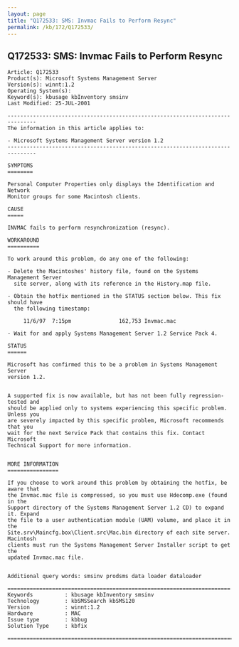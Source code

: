 ```yaml
---
layout: page
title: "Q172533: SMS: Invmac Fails to Perform Resync"
permalink: /kb/172/Q172533/
---
```


## Q172533: SMS: Invmac Fails to Perform Resync

	Article: Q172533
	Product(s): Microsoft Systems Management Server
	Version(s): winnt:1.2
	Operating System(s): 
	Keyword(s): kbusage kbInventory smsinv
	Last Modified: 25-JUL-2001
	
	-------------------------------------------------------------------------------
	The information in this article applies to:
	
	- Microsoft Systems Management Server version 1.2 
	-------------------------------------------------------------------------------
	
	SYMPTOMS
	========
	
	Personal Computer Properties only displays the Identification and Network
	Monitor groups for some Macintosh clients.
	
	CAUSE
	=====
	
	INVMAC fails to perform resynchronization (resync).
	
	WORKAROUND
	==========
	
	To work around this problem, do any one of the following:
	
	- Delete the Macintoshes' history file, found on the Systems Management Server
	  site server, along with its reference in the History.map file.
	
	- Obtain the hotfix mentioned in the STATUS section below. This fix should have
	  the following timestamp:
	
	     11/6/97  7:15pm               162,753 Invmac.mac
	
	- Wait for and apply Systems Management Server 1.2 Service Pack 4.
	
	STATUS
	======
	
	Microsoft has confirmed this to be a problem in Systems Management Server
	version 1.2.
	
	
	A supported fix is now available, but has not been fully regression- tested and
	should be applied only to systems experiencing this specific problem. Unless you
	are severely impacted by this specific problem, Microsoft recommends that you
	wait for the next Service Pack that contains this fix. Contact Microsoft
	Technical Support for more information.
	
	
	MORE INFORMATION
	================
	
	If you choose to work around this problem by obtaining the hotfix, be aware that
	the Invmac.mac file is compressed, so you must use Hdecomp.exe (found in the
	Support directory of the Systems Management Server 1.2 CD) to expand it. Expand
	the file to a user authentication module (UAM) volume, and place it in the
	Site.srv\Maincfg.box\Client.src\Mac.bin directory of each site server. Macintosh
	clients must run the Systems Management Server Installer script to get the
	updated Invmac.mac file.
	
	
	Additional query words: smsinv prodsms data loader dataloader
	
	======================================================================
	Keywords          : kbusage kbInventory smsinv 
	Technology        : kbSMSSearch kbSMS120
	Version           : winnt:1.2
	Hardware          : MAC
	Issue type        : kbbug
	Solution Type     : kbfix
	
	=============================================================================
	
